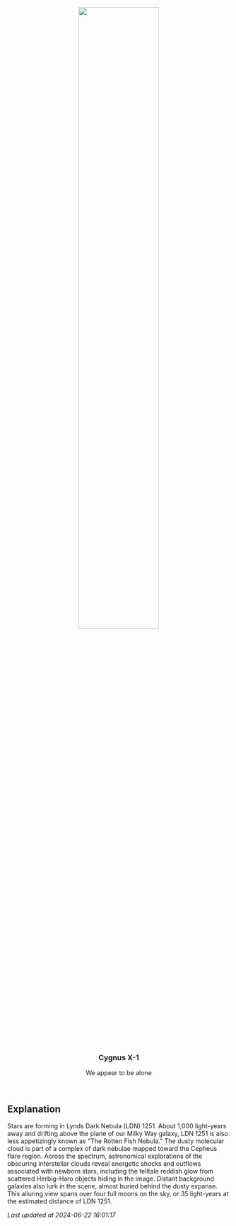 <p align='center'>
    <img src='https://apod.nasa.gov/apod/image/2406/LDN1251_1098c.png' width='60%' />
    <h3 align="center">Cygnus X-1</h3>
    <p align="center">We appear to be alone</p>
</p>
<br/>

Explanation
--
Stars are forming in Lynds Dark Nebula (LDN) 1251. About 1,000 light-years away and drifting above the plane of our Milky Way galaxy, LDN 1251 is also less appetizingly known as "The Rotten Fish Nebula." The dusty molecular cloud is part of a complex of dark nebulae mapped toward the Cepheus flare region. Across the spectrum, astronomical explorations of the obscuring interstellar clouds reveal energetic shocks and outflows associated with newborn stars, including the telltale reddish glow from scattered Herbig-Haro objects hiding in the image. Distant background galaxies also lurk in the scene, almost buried behind the dusty expanse. This alluring view spans over four full moons on the sky, or 35 light-years at the estimated distance of LDN 1251.


*Last updated at 2024-06-22 16:01:17*
